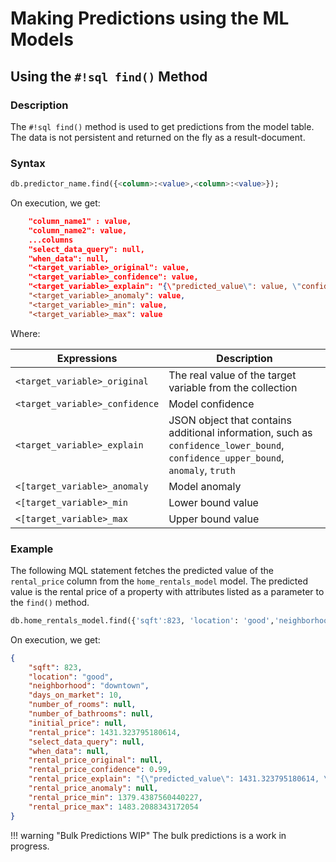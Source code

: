 # Making Predictions using the ML Models

## Using the `#!sql find()` Method

### Description

The `#!sql find()` method is used to get predictions from the model table. The data is not persistent and returned on the fly as a result-document.

### Syntax

```sql
db.predictor_name.find({<column>:<value>,<column>:<value>});
```

On execution, we get:

```json
    "column_name1" : value,
    "column_name2": value,
    ...columns
    "select_data_query": null,
    "when_data": null,
    "<target_variable>_original": value,
    "<target_variable>_confidence": value,
    "<target_variable>_explain": "{\"predicted_value\": value, \"confidence\": value, \"anomaly\": null, \"truth\": null, \"confidence_lower_bound\": value \"confidence_upper_bound\": value}",
    "<target_variable>_anomaly": value,
    "<target_variable>_min": value,
    "<target_variable>_max": value
```

Where:

| Expressions                        | Description                                                                                                                      |
| ---------------------------------- | -------------------------------------------------------------------------------------------------------------------------------- |
| `<target_variable>_original`       | The real value of the target variable from the collection                                                                        |
| `<target_variable>_confidence`     | Model confidence                                                                                                                 |
| `<target_variable>_explain`        | JSON object that contains additional information, such as `confidence_lower_bound`, `confidence_upper_bound`, `anomaly`, `truth` |
| `<[target_variable>_anomaly`       | Model anomaly                                                                                                                    |
| `<[target_variable>_min`           | Lower bound value                                                                                                                |
| `<[target_variable>_max`           | Upper bound value                                                                                                                |

### Example

The following MQL statement fetches the predicted value of the `rental_price` column from the `home_rentals_model` model. The predicted value is the rental price of a property with attributes listed as a parameter to the `find()` method.

```sql
db.home_rentals_model.find({'sqft':823, 'location': 'good','neighborhood':'downtown', 'days_on_market': 10});
```

On execution, we get:

```json
{
    "sqft": 823,
    "location": "good",
    "neighborhood": "downtown",
    "days_on_market": 10,
    "number_of_rooms": null,
    "number_of_bathrooms": null,
    "initial_price": null,
    "rental_price": 1431.323795180614,
    "select_data_query": null,
    "when_data": null,
    "rental_price_original": null,
    "rental_price_confidence": 0.99,
    "rental_price_explain": "{\"predicted_value\": 1431.323795180614, \"confidence\": 0.99, \"anomaly\": null, \"truth\": null, \"confidence_lower_bound\": 1379.4387560440227, \"confidence_upper_bound\": 1483.2088343172054}",
    "rental_price_anomaly": null,
    "rental_price_min": 1379.4387560440227,
    "rental_price_max": 1483.2088343172054
}
```

!!! warning "Bulk Predictions WIP"
    The bulk predictions is a work in progress.

